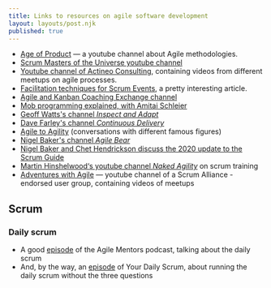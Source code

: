 ```yaml
---
title: Links to resources on agile software development
layout: layouts/post.njk
published: true
---
```


- [Age of Product](https://www.youtube.com/c/AgeofProduct/videos) — a youtube channel about Agile methodologies.
- [Scrum Masters of the Universe youtube channel](https://www.youtube.com/c/ScrumMastersoftheUniverse/videos)
- [Youtube channel of Actineo Consulting](https://www.youtube.com/c/ActineoConsultingLLP/videos), containing videos from different meetups on agile processes.
- [Facilitation techniques for Scrum Events](https://www.scrum.org/facilitation-techniques-scrum-events), a pretty interesting article.
- [Agile and Kanban Coaching Exchange channel](https://www.youtube.com/c/CoachingExchange/videos)
- [Mob programming explained, with Amitai Schleier](https://youtu.be/eLLOOmS-7pY)
- [Geoff Watts's channel _Inspect and Adapt_](https://www.youtube.com/c/InspectAdaptLtd/videos)
- [Dave Farley's channel _Continuous Delivery_](https://www.youtube.com/c/ContinuousDelivery/videos)
- [Agile to Agility](https://www.youtube.com/c/Agiletoagility/videos) (conversations with different famous figures)
- [Nigel Baker's channel _Agile Bear_](https://www.youtube.com/c/nigelagilebear/videos)
- [Nigel Baker and Chet Hendrickson discuss the 2020 update to the Scrum Guide](https://www.youtube.com/watch?v=I9WZTg8uaiw)
- [Martin Hinshelwood‘s youtube channel _Naked Agility_](https://www.youtube.com/c/nakedAgilitywithMartinHinshelwood/videos) on scrum training
- [Adventures with Agile](https://www.youtube.com/c/AdventureswithAgile/videos) — youtube channel of a Scrum Alliance - endorsed user group, containing videos of meetups

## Scrum

### Daily scrum
- A good [episode](https://www.mountaingoatsoftware.com/agile/podcast/6-how-to-make-the-daily-scrum-more-effective-with-julie-chickering) of the Agile Mentors podcast, talking about the daily scrum
- And, by the way, an [episode](https://youtu.be/_oIPrBcy6v4) of Your Daily Scrum, about running the daily scrum without the three questions